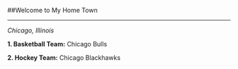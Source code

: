 ##Welcome to My Home Town
___
_Chicago, Illinois_

**1. Basketball Team:** Chicago Bulls

**2. Hockey Team:** Chicago Blackhawks
